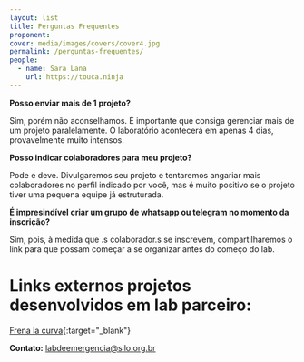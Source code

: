 ```yaml
---
layout: list
title: Perguntas Frequentes
proponent: 
cover: media/images/covers/cover4.jpg
permalink: /perguntas-frequentes/
people:
  - name: Sara Lana
    url: https://touca.ninja
---
```


**Posso enviar mais de 1 projeto?**

Sim, porém não aconselhamos.
É importante que consiga gerenciar mais de um projeto paralelamente.
O laboratório acontecerá em apenas 4 dias, provavelmente muito intensos. 


**Posso indicar colaboradores para meu projeto?**

Pode e deve.
Divulgaremos seu projeto e tentaremos angariar mais colaboradores no perfil indicado por você, mas é muito positivo se o projeto tiver uma pequena equipe já estruturada.


**É impresindível criar um grupo de whatsapp ou telegram no momento da inscrição?**

Sim, pois, à medida que .s colaborador.s se inscrevem, compartilharemos o link para que possam começar a se organizar antes do começo do lab.


# Links externos projetos desenvolvidos em lab parceiro:
  
[Frena la curva](https://frenalacurva.net/){:target="_blank"}
  

**Contato:** labdeemergencia@silo.org.br

